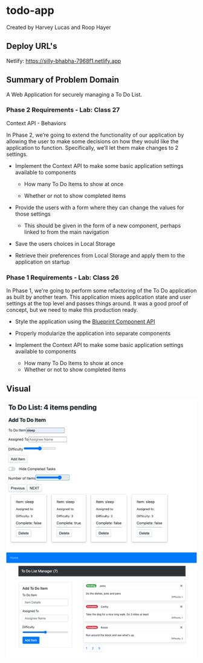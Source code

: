 # todo-app

Created by Harvey Lucas and Roop Hayer

## Deploy URL's

Netlify: https://silly-bhabha-7968f1.netlify.app

## Summary of Problem Domain

A Web Application for securely managing a To Do List.

### Phase 2 Requirements - Lab: Class 27

Context API - Behaviors

In Phase 2, we’re going to extend the functionality of our application by allowing the user to make some decisions on how they would like the application to function. Specifically, we’ll let them make changes to 2 settings.

- Implement the Context API to make some basic application settings available to components

  - How many To Do Items to show at once

  - Whether or not to show completed items

- Provide the users with a form where they can change the values for those settings

  - This should be given in the form of a new component, perhaps linked to from the main navigation

- Save the users choices in Local Storage

- Retrieve their preferences from Local Storage and apply them to the application on startup

### Phase 1 Requirements - Lab: Class 26

In Phase 1, we're going to perform some refactoring of the To Do application as built by another team. This application mixes application state and user settings at the top level and passes things around. It was a good proof of concept, but we need to make this production ready.

- Style the application using the [Blueprint Component API](https://blueprintjs.com/docs/#blueprint)

- Properly modularize the application into separate components

- Implement the Context API to make some basic application settings available to components
  - How many To Do Items to show at once
  - Whether or not to show completed items

## Visual

![todo-app](./assets/todo-app.png)
![todo](./assets/todo.png)
